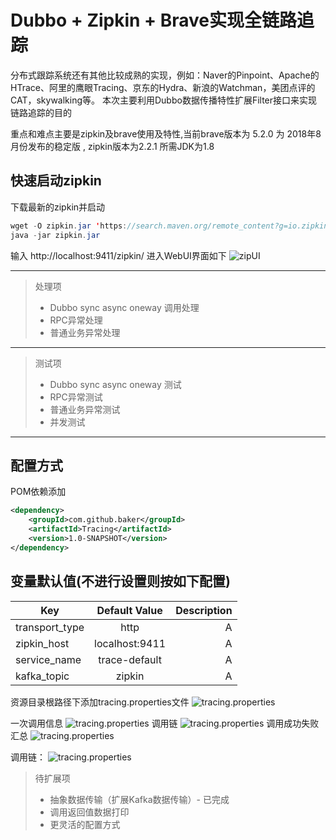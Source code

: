 # Dubbo + Zipkin + Brave实现全链路追踪
分布式跟踪系统还有其他比较成熟的实现，例如：Naver的Pinpoint、Apache的HTrace、阿里的鹰眼Tracing、京东的Hydra、新浪的Watchman，美团点评的CAT，skywalking等。
本次主要利用Dubbo数据传播特性扩展Filter接口来实现链路追踪的目的

重点和难点主要是zipkin及brave使用及特性,当前brave版本为 5.2.0 为 2018年8月份发布的稳定版 , zipkin版本为2.2.1 所需JDK为1.8

## 快速启动zipkin
下载最新的zipkin并启动
```java
wget -O zipkin.jar 'https://search.maven.org/remote_content?g=io.zipkin.java&a=zipkin-server&v=LATEST&c=exec'
java -jar zipkin.jar
```
输入  http://localhost:9411/zipkin/
进入WebUI界面如下
![zipUI](http://wx2.sinaimg.cn/mw1024/006QW2Smgy1fv83cycuubj31gg0edjs9.jpg "zipUI")

---------------

> 处理项
> * Dubbo sync async oneway 调用处理
> * RPC异常处理
> * 普通业务异常处理

---------------

> 测试项
> * Dubbo sync async oneway 测试
> * RPC异常测试
> * 普通业务异常测试
> * 并发测试

---------------

## 配置方式
POM依赖添加
```xml
<dependency>
    <groupId>com.github.baker</groupId>
    <artifactId>Tracing</artifactId>
    <version>1.0-SNAPSHOT</version>
</dependency>
```
## 变量默认值(不进行设置则按如下配置)
| Key | Default Value | Description | 
| - | :-: | -: | 
| transport_type | http | A | 
| zipkin_host | localhost:9411 | A | 
| service_name | trace-default | A | 
| kafka_topic | zipkin | A | 


资源目录根路径下添加tracing.properties文件
![tracing.properties](http://wx1.sinaimg.cn/mw1024/006QW2Smgy1fv83pwskp1j30kv092wev.jpg "tracing.properties")


一次调用信息
![tracing.properties](http://wx4.sinaimg.cn/mw1024/006QW2Smgy1fv84r2zuvzj30mg0hvmy1.jpg "tracing.properties")
调用链
![tracing.properties](http://wx2.sinaimg.cn/mw1024/006QW2Smgy1fv84r30py1j30xk0bsgm7.jpg "tracing.properties")
调用成功失败汇总
![tracing.properties](http://wx1.sinaimg.cn/mw1024/006QW2Smgy1fv84r35vhjj31130bk3z4.jpg "tracing.properties")

调用链：
![tracing.properties](http://wx3.sinaimg.cn/mw1024/006QW2Smgy1fv84ge9genj31f80egwff.jpg "tracing.properties")

> 待扩展项
> * 抽象数据传输（扩展Kafka数据传输）- 已完成
> * 调用返回值数据打印
> * 更灵活的配置方式
